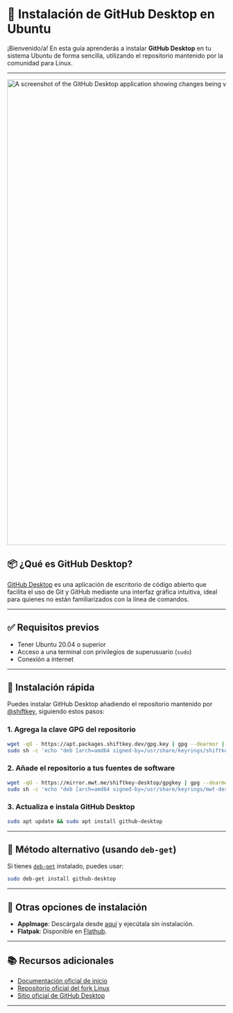# 🐧 Instalación de GitHub Desktop en Ubuntu

¡Bienvenido/a! En esta guía aprenderás a instalar **GitHub Desktop** en tu sistema Ubuntu de forma sencilla, utilizando el repositorio mantenido por la comunidad para Linux.

---

<picture>
  <source
    srcset="https://user-images.githubusercontent.com/634063/202742848-63fa1488-6254-49b5-af7c-96a6b50ea8af.png"
    media="(prefers-color-scheme: dark)"
  />
  <img
    width="1072"
    src="https://user-images.githubusercontent.com/634063/202742985-bb3b3b94-8aca-404a-8d8a-fd6a6f030672.png"
    alt="A screenshot of the GitHub Desktop application showing changes being viewed and committed with two attributed co-authors"
  />
</picture>

## 📦 ¿Qué es GitHub Desktop?

[GitHub Desktop](https://desktop.github.com/) es una aplicación de escritorio de código abierto que facilita el uso de Git y GitHub mediante una interfaz gráfica intuitiva, ideal para quienes no están familiarizados con la línea de comandos.

---

## ✅ Requisitos previos

- Tener Ubuntu 20.04 o superior
- Acceso a una terminal con privilegios de superusuario (`sudo`)
- Conexión a internet

---

## 🚀 Instalación rápida

Puedes instalar GitHub Desktop añadiendo el repositorio mantenido por [@shiftkey](https://github.com/shiftkey), siguiendo estos pasos:

### 1. Agrega la clave GPG del repositorio

```bash
wget -qO - https://apt.packages.shiftkey.dev/gpg.key | gpg --dearmor | sudo tee /usr/share/keyrings/shiftkey-packages.gpg > /dev/null
sudo sh -c 'echo "deb [arch=amd64 signed-by=/usr/share/keyrings/shiftkey-packages.gpg] https://apt.packages.shiftkey.dev/ubuntu/ any main" > /etc/apt/sources.list.d/shiftkey-packages.list'
```

### 2. Añade el repositorio a tus fuentes de software

```bash
wget -qO - https://mirror.mwt.me/shiftkey-desktop/gpgkey | gpg --dearmor | sudo tee /usr/share/keyrings/mwt-desktop.gpg > /dev/null
sudo sh -c 'echo "deb [arch=amd64 signed-by=/usr/share/keyrings/mwt-desktop.gpg] https://mirror.mwt.me/shiftkey-desktop/deb/ any main" > /etc/apt/sources.list.d/mwt-desktop.list'
```

### 3. Actualiza e instala GitHub Desktop

```bash
sudo apt update && sudo apt install github-desktop
```

---

## 🧪 Método alternativo (usando `deb-get`)

Si tienes [`deb-get`](https://github.com/wimpysworld/deb-get) instalado, puedes usar:

```bash
sudo deb-get install github-desktop
```

---

## 📂 Otras opciones de instalación

- **AppImage**: Descárgala desde [aquí](https://github.com/shiftkey/desktop/releases) y ejecútala sin instalación.
- **Flatpak**: Disponible en [Flathub](https://flathub.org/apps/io.github.shiftey.Desktop).

---

## 📚 Recursos adicionales

- [Documentación oficial de inicio](https://docs.github.com/en/desktop/overview/getting-started-with-github-desktop)
- [Repositorio oficial del fork Linux](https://github.com/shiftkey/desktop)
- [Sitio oficial de GitHub Desktop](https://desktop.github.com/)

---
